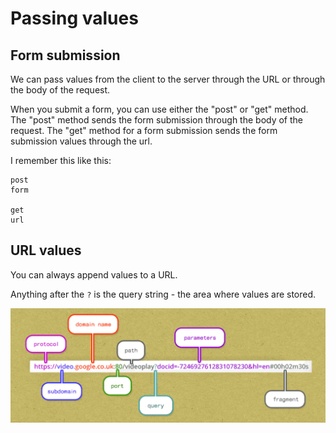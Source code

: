 # Passing values

## Form submission

We can pass values from the client to the server through the URL or through the body of the request. 

When you submit a form, you can use either the "post" or "get" method. The "post" method sends the form submission through the body of the request. The "get" method for a form submission sends the form submission values through the url.

I remember this like this:

```
post
form

get
url
```

## URL values

You can always append values to a URL.

Anything after the ```?``` is the query string - the area where values are stored.

![anatomy of a URL](URL.png)